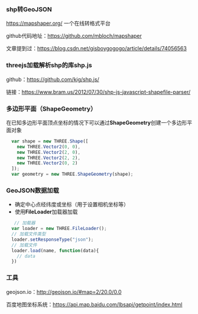 ### shp转GeoJSON

https://mapshaper.org/  一个在线转格式平台

github代码地址：https://github.com/mbloch/mapshaper

文章提到过：https://blog.csdn.net/gisboygogogo/article/details/74056563


### threejs加载解析shp的库shp.js

github：https://github.com/kig/shp.js/

链接：https://www.bram.us/2012/07/30/shp-js-javascript-shapefile-parser/

### 多边形平面（ShapeGeometry）

在已知多边形平面顶点坐标的情况下可以通过**ShapeGeometry**创建一个多边形平面对象

```js
  var shape = new THREE.Shape([
    new THREE.Vector2(0, 0),
    new THREE.Vector2(2, 0),
    new THREE.Vector2(2, 2),
    new THREE.Vector2(0, 2)
  ]);
  var geometry = new THREE.ShapeGeometry(shape);
```

### GeoJSON数据加载

- 确定中心点经纬度或坐标（用于设置相机坐标等）
- 使用**FileLoader**加载器加载
```js
   // 加载器
  var loader = new THREE.FileLoader();
  // 加载文件类型
  loader.setResponseType("json");
  // 加载文件
  loader.load(name, function(data){
    // data
  })
```

### 工具

geojson.io：http://geojson.io/#map=2/20.0/0.0

百度地图坐标系统：https://api.map.baidu.com/lbsapi/getpoint/index.html